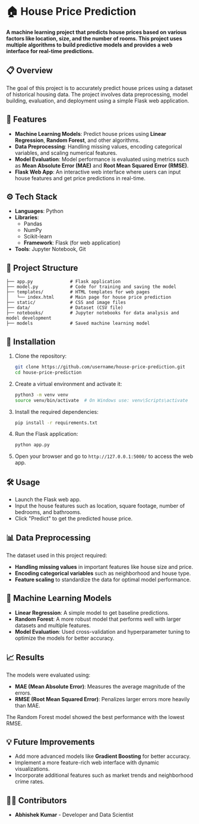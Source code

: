 # 🏠 House Price Prediction

**A machine learning project that predicts house prices based on various factors like location, size, and the number of rooms. This project uses multiple algorithms to build predictive models and provides a web interface for real-time predictions.**

## 📋 Overview

The goal of this project is to accurately predict house prices using a dataset of historical housing data. The project involves data preprocessing, model building, evaluation, and deployment using a simple Flask web application.

## 🚀 Features
- **Machine Learning Models**: Predict house prices using **Linear Regression**, **Random Forest**, and other algorithms.
- **Data Preprocessing**: Handling missing values, encoding categorical variables, and scaling numerical features.
- **Model Evaluation**: Model performance is evaluated using metrics such as **Mean Absolute Error (MAE)** and **Root Mean Squared Error (RMSE)**.
- **Flask Web App**: An interactive web interface where users can input house features and get price predictions in real-time.

## ⚙️ Tech Stack
- **Languages**: Python
- **Libraries**: 
  - Pandas
  - NumPy
  - Scikit-learn
  - **Framework**: Flask (for web application)
- **Tools**: Jupyter Notebook, Git

## 📂 Project Structure
```
├── app.py              # Flask application
├── model.py            # Code for training and saving the model
├── templates/          # HTML templates for web pages
│   └── index.html      # Main page for house price prediction
├── static/             # CSS and image files
├── data/               # Dataset (CSV file)
├── notebooks/          # Jupyter notebooks for data analysis and model development
├── models              # Saved machine learning model

```

## 🔧 Installation

1. Clone the repository:
   ```bash
   git clone https://github.com/username/house-price-prediction.git
   cd house-price-prediction
   ```

2. Create a virtual environment and activate it:
   ```bash
   python3 -m venv venv
   source venv/bin/activate  # On Windows use: venv\Scripts\activate
   ```

3. Install the required dependencies:
   ```bash
   pip install -r requirements.txt
   ```

4. Run the Flask application:
   ```bash
   python app.py
   ```

5. Open your browser and go to `http://127.0.0.1:5000/` to access the web app.

## 🛠️ Usage
- Launch the Flask web app.
- Input the house features such as location, square footage, number of bedrooms, and bathrooms.
- Click "Predict" to get the predicted house price.

## 📊 Data Preprocessing
The dataset used in this project required:
- **Handling missing values** in important features like house size and price.
- **Encoding categorical variables** such as neighborhood and house type.
- **Feature scaling** to standardize the data for optimal model performance.

## 🧠 Machine Learning Models
- **Linear Regression**: A simple model to get baseline predictions.
- **Random Forest**: A more robust model that performs well with larger datasets and multiple features.
- **Model Evaluation**: Used cross-validation and hyperparameter tuning to optimize the models for better accuracy.

## 📈 Results
The models were evaluated using:
- **MAE (Mean Absolute Error)**: Measures the average magnitude of the errors.
- **RMSE (Root Mean Squared Error)**: Penalizes larger errors more heavily than MAE.

The Random Forest model showed the best performance with the lowest RMSE.

## 💡 Future Improvements
- Add more advanced models like **Gradient Boosting** for better accuracy.
- Implement a more feature-rich web interface with dynamic visualizations.
- Incorporate additional features such as market trends and neighborhood crime rates.

## 👨‍💻 Contributors
- **Abhishek Kumar** - Developer and Data Scientist

